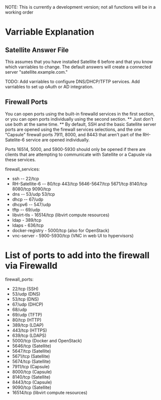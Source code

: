 NOTE: This is currently a development version; not all functions will be in a working order

Varriable Explanation
=====================
Satellite Answer File
---------------------
This assumes that you have installed Satellite 6 before and that you know which varriables
to change.  The default answers will create a connected server "satellite.example.com." 

TODO: Add varriables to configure DNS/DHCP/TFTP services.
      Add varriables to set up oAuth or AD integration.

Firewall Ports
---------------
You can open ports using the built-in firewalld services in the first section,
or you can open ports individually using the second section.
** Just don't use both at the same time. **
By default, SSH and the basic Satellite server ports are opened using the firewall 
services selections, and the one "Capsule" firewall ports 7911, 8000, and 8443 
that aren't part of the RH-Satelite-6 service are opened individually.

Ports 16514, 5000, and 5900-5930 should only be opened if there are clients that are
attempting to communicate with Satellite or a Capusle via these services.

firewall_services:
  - ssh -- 22/tcp
  - RH-Satellite-6 -- 80/tcp 443/tcp 5646-5647/tcp 5671/tcp 8140/tcp 8080/tcp 9090/tcp
  - dns -- 53/udp 53/tcp
  - dhcp -- 67/udp
  - dhcpv6 -- 547/udp
  - tftp -- 69/udp
  - libvirt-tls - 16514/tcp (libvirt compute resources)
  - ldap - 389/tcp
  - ldaps - 636/tcp
  - docker-registry - 5000/tcp (also for OpenStack)
  - vnc-server - 5900-5930/tcp (VNC in web UI to hypervisors)

# List of ports to add into the firewall via Firewalld
firewall_ports:
  - 22/tcp (SSH)
  - 53/udp (DNS)
  - 53/tcp (DNS)
  - 67/udp (DHCP)
  - 68/udp
  - 69/udp (TFTP)
  - 80/tcp (HTTP)
  - 389/tcp (LDAP)
  - 443/tcp (HTTPS)
  - 639/tcp (LDAPS)
  - 5000/tcp (Docker and OpenStack)
  - 5646/tcp (Satellite)
  - 5647/tcp (Satellite)
  - 5671/tcp (Satellite)
  - 5674/tcp (Satellite)
  - 7911/tcp (Capsule)
  - 8000/tcp (Capsule)
  - 8140/tcp (Satellite)
  - 8443/tcp (Capsule)
  - 9090/tcp (Satellite)
  - 16514/tcp (libvirt compute resources)



